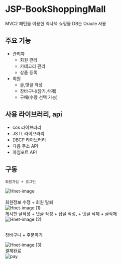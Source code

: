 # JSP-BookShoppingMall
MVC2 패턴을 이용한 역사책 쇼핑몰
DB는 Oracle 사용

## 주요 기능
* 관리자
    - 회원 관리
    - 카테고리 관리
    - 상품 등록
* 회원
    - 글,댓글 작성
    - 장바구니(담기,삭제)
    - 구매(수량 선택 가능)

## 사용 라이브러리, api
* cos 라이브러리
* JSTL 라이브러리
* DBCP 라이브러리
* 다음 주소 API
* 아임포트 API

## 구동
    회원가입 + 로그인
![Hnet-image](https://user-images.githubusercontent.com/62788445/159450253-12c27e66-6654-42bf-9f06-aa1723e38ccd.gif)
<br/>
<br/> 
    회원정보 수정 + 회원 탈퇴
<br/>
![Hnet-image (1)](https://user-images.githubusercontent.com/62788445/159469153-ed292c98-ad60-45dc-b71c-240fb27645d4.gif)
<br/>
   게시판 글작성 + 댓글 작성 + 답글 작성,  + 댓글 삭제 + 글삭제
<br/>
![Hnet-image (2)](https://user-images.githubusercontent.com/62788445/159474383-c6dffb1a-9a02-4194-81e5-22222ca9d6e1.gif)

<br/>
장바구니 + 주문하기
<br/>

![Hnet-image (3)](https://user-images.githubusercontent.com/62788445/159476384-595244bc-a7ad-4181-acec-6192806d5ce7.gif)
 <br/>
결제완료
<br/>
![pay](https://user-images.githubusercontent.com/62788445/159477085-a298a111-b4b0-4c26-8b43-47e8ca781b8e.jpg)
